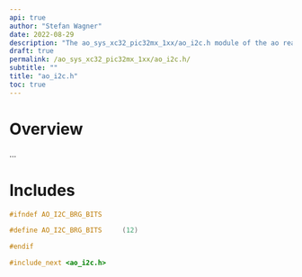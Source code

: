 ```yaml
---
api: true
author: "Stefan Wagner"
date: 2022-08-29
description: "The ao_sys_xc32_pic32mx_1xx/ao_i2c.h module of the ao real-time operating system."
draft: true
permalink: /ao_sys_xc32_pic32mx_1xx/ao_i2c.h/ 
subtitle: ""
title: "ao_i2c.h"
toc: true
---
```


# Overview

...

# Includes

```c
#ifndef AO_I2C_BRG_BITS

#define AO_I2C_BRG_BITS     (12)

#endif

#include_next <ao_i2c.h>

```
